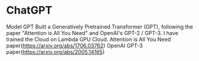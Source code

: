# ChatGPT
Model GPT
Built a Generatively Pretrained Transformer (GPT), following the paper "Attention is All You Need" and OpenAI's GPT-2 / GPT-3. I have trained the Cloud on Lambda GPU Cloud.
Attention is All You Need paper(https://arxiv.org/abs/1706.03762)
OpenAI GPT-3 paper(https://arxiv.org/abs/2005.14165)
